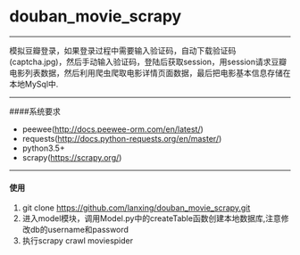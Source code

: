 # douban_movie_scrapy

---
模拟豆瓣登录，如果登录过程中需要输入验证码，自动下载验证码(captcha.jpg)，然后手动输入验证码，登陆后获取session，用session请求豆瓣电影列表数据，然后利用爬虫爬取电影详情页面数据，最后把电影基本信息存储在本地MySql中.

---
####系统要求
+ peewee(http://docs.peewee-orm.com/en/latest/)
+ requests(http://docs.python-requests.org/en/master/)
+ python3.5+
+ scrapy(https://scrapy.org/)

---
#### 使用
1. git clone https://github.com/lanxing/douban_movie_scrapy.git
2. 进入model模块，调用Model.py中的createTable函数创建本地数据库,注意修改db的username和password
3. 执行scrapy crawl moviespider
